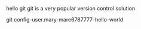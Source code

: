 hello git 
git is a very popular version control solution

git config-user.mary-mare6787777-hello-world













